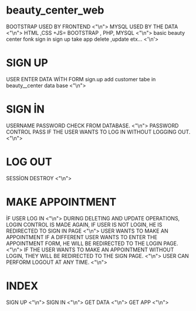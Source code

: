 # beauty_center_web
BOOTSTRAP USED BY FRONTEND <"\n">
MYSQL USED BY THE DATA <"\n">
HTML ,CSS +JS= BOOTSTRAP , PHP, MYSQL <"\n">
basic beauty center fonk sign in sign up take app delete ,update etx... <'\n'>
# SIGN UP 
USER ENTER DATA WİTH FORM sign.up  add customer tabe in beauty__center data base <"\n">
# SIGN İN 
USERNAME PASSWORD CHECK FROM DATABASE. <"\n">
PASSWORD CONTROL PASS IF THE USER WANTS TO LOG IN WITHOUT LOGGING OUT. <"\n">
# LOG OUT
SESSİON DESTROY <"\n">
# MAKE APPOINTMENT 
İF USER LOG IN  <"\n">
DURING DELETING AND UPDATE OPERATIONS, LOGIN CONTROL IS MADE AGAIN, IF USER IS NOT LOGIN, HE IS REDIRECTED TO SIGN IN PAGE <"\n">
USER WANTS TO MAKE AN APPOINTMENT IF A DIFFERENT USER WANTS TO ENTER THE APPOINTMENT FORM, HE WILL BE REDIRECTED TO THE LOGIN PAGE. <"\n">
IF THE USER WANTS TO MAKE AN APPOINTMENT WITHOUT LOGIN, THEY WILL BE REDIRECTED TO THE SIGN PAGE. <"\n">
USER CAN PERFORM LOGOUT AT ANY TIME. <"\n">
# INDEX
SIGN UP  <"\n">
SIGN IN  <"\n">
GET DATA <"\n">
GET APP <"\n">



